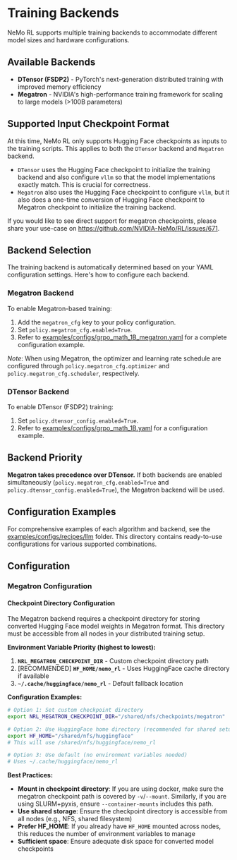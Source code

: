 # Training Backends

NeMo RL supports multiple training backends to accommodate different model sizes and hardware configurations.

## Available Backends

- **DTensor (FSDP2)** - PyTorch's next-generation distributed training with improved memory efficiency
- **Megatron** - NVIDIA's high-performance training framework for scaling to large models (>100B parameters)

## Supported Input Checkpoint Format

At this time, NeMo RL only supports Hugging Face checkpoints as inputs to the training scripts. This applies to both
the `DTensor` backend and `Megatron` backend.

* `DTensor` uses the Hugging Face checkpoint to initialize the training backend and also configure `vllm` so that the
  model implementations exactly match. This is crucial for correctness.
* `Megatron` also uses the Hugging Face checkpoint to configure `vllm`, but it also does a one-time conversion of
  Hugging Face checkpoint to Megatron checkpoint to initialize the training backend.

If you would like to see direct support for megatron checkpoints, please share your use-case on
https://github.com/NVIDIA-NeMo/RL/issues/671.

## Backend Selection

The training backend is automatically determined based on your YAML configuration settings. Here's how to configure each backend.

### Megatron Backend
To enable Megatron-based training:

1. Add the `megatron_cfg` key to your policy configuration.
2. Set `policy.megatron_cfg.enabled=True`.
3. Refer to [examples/configs/grpo_math_1B_megatron.yaml](../../examples/configs/grpo_math_1B_megatron.yaml) for a complete configuration example.

_Note_: When using Megatron, the optimizer and learning rate schedule are configured through `policy.megatron_cfg.optimizer` and `policy.megatron_cfg.scheduler`, respectively.

### DTensor Backend
To enable DTensor (FSDP2) training:

1. Set `policy.dtensor_config.enabled=True`.
2. Refer to [examples/configs/grpo_math_1B.yaml](../../examples/configs/grpo_math_1B.yaml) for a configuration example.

## Backend Priority

**Megatron takes precedence over DTensor.** If both backends are enabled simultaneously (`policy.megatron_cfg.enabled=True` and `policy.dtensor_config.enabled=True`), the Megatron backend will be used.

## Configuration Examples

For comprehensive examples of each algorithm and backend, see the [examples/configs/recipes/llm](https://github.com/NVIDIA-NeMo/RL/tree/main/examples/configs/recipes/llm) folder. This directory contains ready-to-use configurations for various supported combinations.

## Configuration

### Megatron Configuration

#### Checkpoint Directory Configuration

The Megatron backend requires a checkpoint directory for storing converted Hugging Face model weights in Megatron format. This directory must be accessible from all nodes in your distributed training setup.

**Environment Variable Priority (highest to lowest):**

1. **`NRL_MEGATRON_CHECKPOINT_DIR`** - Custom checkpoint directory path
2. [RECOMMENDED] **`HF_HOME/nemo_rl`** - Uses HuggingFace cache directory if available
3. **`~/.cache/huggingface/nemo_rl`** - Default fallback location

**Configuration Examples:**

```bash
# Option 1: Set custom checkpoint directory
export NRL_MEGATRON_CHECKPOINT_DIR="/shared/nfs/checkpoints/megatron"

# Option 2: Use HuggingFace home directory (recommended for shared setups)
export HF_HOME="/shared/nfs/huggingface"
# This will use /shared/nfs/huggingface/nemo_rl

# Option 3: Use default (no environment variables needed)
# Uses ~/.cache/huggingface/nemo_rl
```

**Best Practices:**

- **Mount in checkpoint directory**: If you are using docker, make sure the megatron checkpoint path is covered by `-v`/`--mount`. Similarly, if you are using SLURM+pyxis, ensure `--container-mounts` includes this path.
- **Use shared storage**: Ensure the checkpoint directory is accessible from all nodes (e.g., NFS, shared filesystem)
- **Prefer HF_HOME**: If you already have `HF_HOME` mounted across nodes, this reduces the number of environment variables to manage
- **Sufficient space**: Ensure adequate disk space for converted model checkpoints
